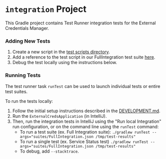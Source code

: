# `integration` Project

This Gradle project contains Test Runner integration tests for the External Credentials Manager.


### Adding New Tests

1. Create a new script in the [test scripts directory](src/main/java/scripts/testscripts).
2. Add a reference to the test script in our FullIntegration test suite [here](src/main/resources/suites/FullIntegration.json).
3. Debug the test locally using the instructions below.


### Running Tests

The test runner task `runTest` can be used to launch individual tests or entire test suites.

To run the tests locally:

1. Follow the initial setup instructions described in the [DEVELOPMENT.md](../DEVELOPMENT.md).
2. Run the `ExternalCredsApplication` (in IntelliJ).
3. Then, run the integration tests in IntelliJ using the "Run local Integration" run configuration, or on the command line using the `runTest` command:
   - To run a test suite (ex. Full Integration suite):
     `./gradlew runTest --args="suites/FullIntegration.json /tmp/test-results"`
   - To run a single test (ex. Service Status test)
     `./gradlew runTest --args="suites/FullIntegration.json /tmp/test-results"`
   - To debug, add `--stacktrace`.
